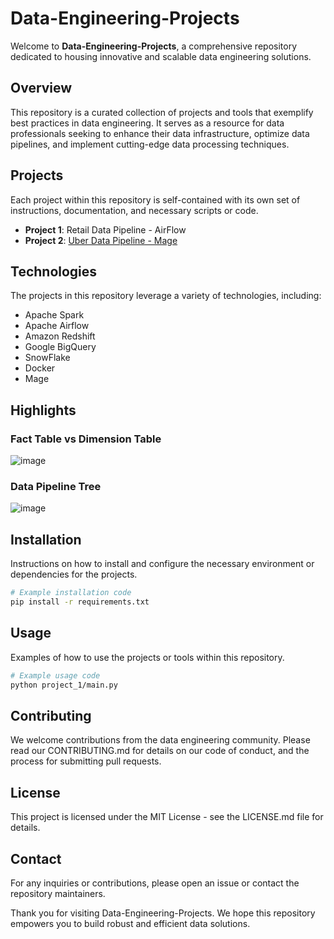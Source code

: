 # Data-Engineering-Projects

Welcome to **Data-Engineering-Projects**, a comprehensive repository dedicated to housing innovative and scalable data engineering solutions.

## Overview

This repository is a curated collection of projects and tools that exemplify best practices in data engineering. It serves as a resource for data professionals seeking to enhance their data infrastructure, optimize data pipelines, and implement cutting-edge data processing techniques.

## Projects

Each project within this repository is self-contained with its own set of instructions, documentation, and necessary scripts or code.

- **Project 1**: Retail Data Pipeline - AirFlow
- **Project 2**: [Uber Data Pipeline - Mage](https://github.com/machinelearningzuu/Data-Engineering-Projects/tree/main/02-uber-data-pipeline)

## Technologies

The projects in this repository leverage a variety of technologies, including:

- Apache Spark
- Apache Airflow
- Amazon Redshift
- Google BigQuery
- SnowFlake
- Docker
- Mage

## Highlights

### Fact Table vs Dimension Table
   ![image](https://github.com/machinelearningzuu/Data-Engineering-Projects/assets/41842488/1d36b206-8edf-4144-b2b1-80af3ede7343)

### Data Pipeline Tree
   ![image](https://github.com/machinelearningzuu/Data-Engineering-Projects/blob/main/02-uber-data-pipeline/docs/pipeline-tree.png)
## Installation

Instructions on how to install and configure the necessary environment or dependencies for the projects.

```bash
# Example installation code
pip install -r requirements.txt
```

## Usage
Examples of how to use the projects or tools within this repository.

```bash
# Example usage code
python project_1/main.py
```

## Contributing
We welcome contributions from the data engineering community. Please read our CONTRIBUTING.md for details on our code of conduct, and the process for submitting pull requests.

## License
This project is licensed under the MIT License - see the LICENSE.md file for details.

## Contact
For any inquiries or contributions, please open an issue or contact the repository maintainers.

Thank you for visiting Data-Engineering-Projects. We hope this repository empowers you to build robust and efficient data solutions.
